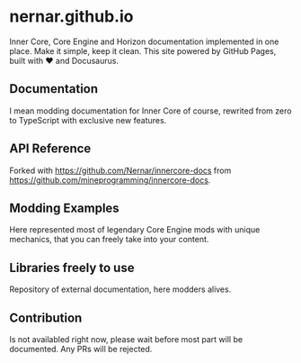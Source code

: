 # nernar.github.io

Inner Core, Core Engine and Horizon documentation implemented in one place. Make it simple, keep it clean. This site powered by GitHub Pages, built with :heart: and Docusaurus.

## Documentation

I mean modding documentation for Inner Core of course, rewrited from zero to TypeScript with exclusive new features.

## API Reference

Forked with <https://github.com/Nernar/innercore-docs> from <https://github.com/mineprogramming/innercore-docs>.

## Modding Examples

Here represented most of legendary Core Engine mods with unique mechanics, that you can freely take into your content.

## Libraries freely to use

Repository of external documentation, here modders alives.

## Contribution

Is not availabled right now, please wait before most part will be documented. Any PRs will be rejected.
